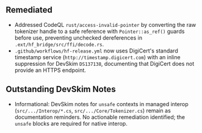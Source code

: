 ## Remediated

- Addressed CodeQL `rust/access-invalid-pointer` by converting the raw tokenizer handle to a safe reference with `Pointer::as_ref()` guards before use, preventing unchecked dereferences in `.ext/hf_bridge/src/ffi/decode.rs`.
- `.github/workflows/hf-release.yml` now uses DigiCert's standard timestamp service (`http://timestamp.digicert.com`) with an inline suppression for DevSkim `DS137138`, documenting that DigiCert does not provide an HTTPS endpoint.

## Outstanding DevSkim Notes

- Informational: DevSkim notes for `unsafe` contexts in managed interop (`src/.../Interop/*.cs`, `src/.../Core/Tokenizer.cs`) remain as documentation reminders. No actionable remediation identified; the `unsafe` blocks are required for native interop.